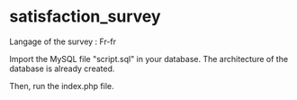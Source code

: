 # satisfaction_survey
 
Langage of the survey : Fr-fr

Import the MySQL file "script.sql" in your database. 
The architecture of the database is already created.

Then, run the index.php file.